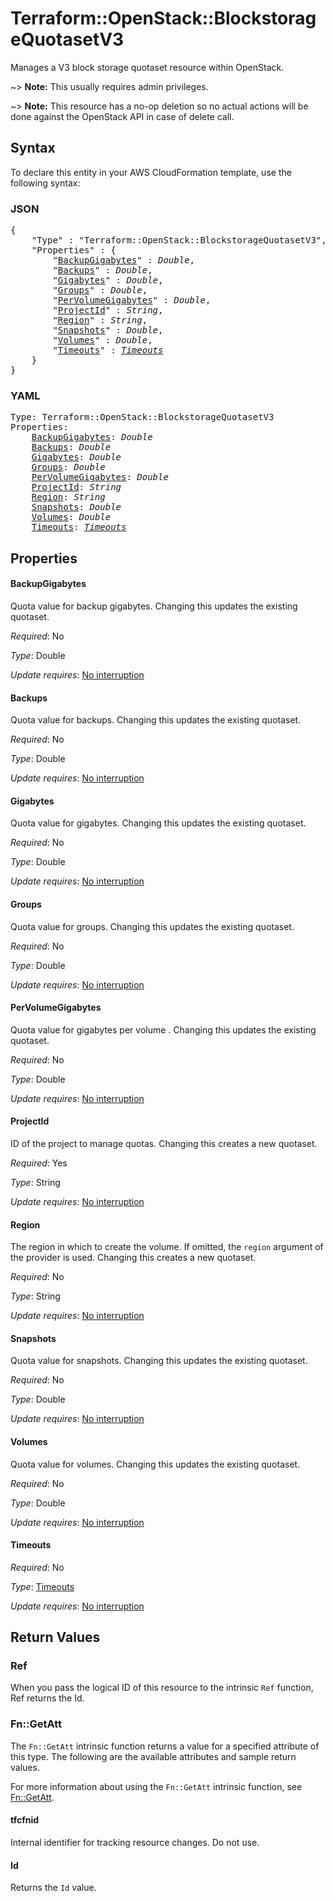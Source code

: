 # Terraform::OpenStack::BlockstorageQuotasetV3

Manages a V3 block storage quotaset resource within OpenStack.

~> **Note:** This usually requires admin privileges.

~> **Note:** This resource has a no-op deletion so no actual actions will be done against the OpenStack API 
    in case of delete call.

## Syntax

To declare this entity in your AWS CloudFormation template, use the following syntax:

### JSON

<pre>
{
    "Type" : "Terraform::OpenStack::BlockstorageQuotasetV3",
    "Properties" : {
        "<a href="#backupgigabytes" title="BackupGigabytes">BackupGigabytes</a>" : <i>Double</i>,
        "<a href="#backups" title="Backups">Backups</a>" : <i>Double</i>,
        "<a href="#gigabytes" title="Gigabytes">Gigabytes</a>" : <i>Double</i>,
        "<a href="#groups" title="Groups">Groups</a>" : <i>Double</i>,
        "<a href="#pervolumegigabytes" title="PerVolumeGigabytes">PerVolumeGigabytes</a>" : <i>Double</i>,
        "<a href="#projectid" title="ProjectId">ProjectId</a>" : <i>String</i>,
        "<a href="#region" title="Region">Region</a>" : <i>String</i>,
        "<a href="#snapshots" title="Snapshots">Snapshots</a>" : <i>Double</i>,
        "<a href="#volumes" title="Volumes">Volumes</a>" : <i>Double</i>,
        "<a href="#timeouts" title="Timeouts">Timeouts</a>" : <i><a href="timeouts.md">Timeouts</a></i>
    }
}
</pre>

### YAML

<pre>
Type: Terraform::OpenStack::BlockstorageQuotasetV3
Properties:
    <a href="#backupgigabytes" title="BackupGigabytes">BackupGigabytes</a>: <i>Double</i>
    <a href="#backups" title="Backups">Backups</a>: <i>Double</i>
    <a href="#gigabytes" title="Gigabytes">Gigabytes</a>: <i>Double</i>
    <a href="#groups" title="Groups">Groups</a>: <i>Double</i>
    <a href="#pervolumegigabytes" title="PerVolumeGigabytes">PerVolumeGigabytes</a>: <i>Double</i>
    <a href="#projectid" title="ProjectId">ProjectId</a>: <i>String</i>
    <a href="#region" title="Region">Region</a>: <i>String</i>
    <a href="#snapshots" title="Snapshots">Snapshots</a>: <i>Double</i>
    <a href="#volumes" title="Volumes">Volumes</a>: <i>Double</i>
    <a href="#timeouts" title="Timeouts">Timeouts</a>: <i><a href="timeouts.md">Timeouts</a></i>
</pre>

## Properties

#### BackupGigabytes

Quota value for backup gigabytes. Changing
this updates the existing quotaset.

_Required_: No

_Type_: Double

_Update requires_: [No interruption](https://docs.aws.amazon.com/AWSCloudFormation/latest/UserGuide/using-cfn-updating-stacks-update-behaviors.html#update-no-interrupt)

#### Backups

Quota value for backups. Changing this updates the
existing quotaset.

_Required_: No

_Type_: Double

_Update requires_: [No interruption](https://docs.aws.amazon.com/AWSCloudFormation/latest/UserGuide/using-cfn-updating-stacks-update-behaviors.html#update-no-interrupt)

#### Gigabytes

Quota value for gigabytes. Changing this updates the
existing quotaset.

_Required_: No

_Type_: Double

_Update requires_: [No interruption](https://docs.aws.amazon.com/AWSCloudFormation/latest/UserGuide/using-cfn-updating-stacks-update-behaviors.html#update-no-interrupt)

#### Groups

Quota value for groups. Changing this updates the
existing quotaset.

_Required_: No

_Type_: Double

_Update requires_: [No interruption](https://docs.aws.amazon.com/AWSCloudFormation/latest/UserGuide/using-cfn-updating-stacks-update-behaviors.html#update-no-interrupt)

#### PerVolumeGigabytes

Quota value for gigabytes per volume .
Changing this updates the existing quotaset.

_Required_: No

_Type_: Double

_Update requires_: [No interruption](https://docs.aws.amazon.com/AWSCloudFormation/latest/UserGuide/using-cfn-updating-stacks-update-behaviors.html#update-no-interrupt)

#### ProjectId

ID of the project to manage quotas. Changing this
creates a new quotaset.

_Required_: Yes

_Type_: String

_Update requires_: [No interruption](https://docs.aws.amazon.com/AWSCloudFormation/latest/UserGuide/using-cfn-updating-stacks-update-behaviors.html#update-no-interrupt)

#### Region

The region in which to create the volume. If
omitted, the `region` argument of the provider is used. Changing this
creates a new quotaset.

_Required_: No

_Type_: String

_Update requires_: [No interruption](https://docs.aws.amazon.com/AWSCloudFormation/latest/UserGuide/using-cfn-updating-stacks-update-behaviors.html#update-no-interrupt)

#### Snapshots

Quota value for snapshots. Changing this updates the
existing quotaset.

_Required_: No

_Type_: Double

_Update requires_: [No interruption](https://docs.aws.amazon.com/AWSCloudFormation/latest/UserGuide/using-cfn-updating-stacks-update-behaviors.html#update-no-interrupt)

#### Volumes

Quota value for volumes. Changing this updates the
existing quotaset.

_Required_: No

_Type_: Double

_Update requires_: [No interruption](https://docs.aws.amazon.com/AWSCloudFormation/latest/UserGuide/using-cfn-updating-stacks-update-behaviors.html#update-no-interrupt)

#### Timeouts

_Required_: No

_Type_: <a href="timeouts.md">Timeouts</a>

_Update requires_: [No interruption](https://docs.aws.amazon.com/AWSCloudFormation/latest/UserGuide/using-cfn-updating-stacks-update-behaviors.html#update-no-interrupt)

## Return Values

### Ref

When you pass the logical ID of this resource to the intrinsic `Ref` function, Ref returns the Id.

### Fn::GetAtt

The `Fn::GetAtt` intrinsic function returns a value for a specified attribute of this type. The following are the available attributes and sample return values.

For more information about using the `Fn::GetAtt` intrinsic function, see [Fn::GetAtt](https://docs.aws.amazon.com/AWSCloudFormation/latest/UserGuide/intrinsic-function-reference-getatt.html).

#### tfcfnid

Internal identifier for tracking resource changes. Do not use.

#### Id

Returns the <code>Id</code> value.

